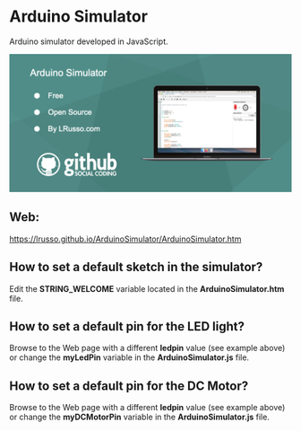# Arduino Simulator

Arduino simulator developed in JavaScript.

![alt screenshot](https://raw.githubusercontent.com/lrusso/ArduinoSimulator/master/ArduinoSimulator.png)

## Web:

https://lrusso.github.io/ArduinoSimulator/ArduinoSimulator.htm

## How to set a default sketch in the simulator?

Edit the **STRING_WELCOME** variable located in the **ArduinoSimulator.htm** file.

## How to set a default pin for the LED light?

Browse to the Web page with a different **ledpin** value (see example above) or change the **myLedPin** variable in the **ArduinoSimulator.js** file.

## How to set a default pin for the DC Motor?

Browse to the Web page with a different **ledpin** value (see example above) or change the **myDCMotorPin** variable in the **ArduinoSimulator.js** file.
